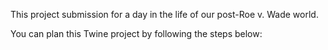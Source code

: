 This project submission for a day in the life of our post-Roe v. Wade world.

You can plan this Twine project by following the steps below: